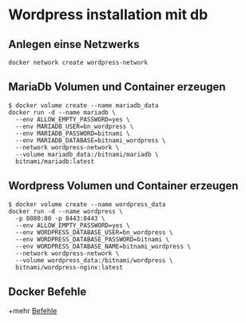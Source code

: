 # Wordpress installation mit db

## Anlegen einse Netzwerks
```
docker network create wordpress-network
```

## MariaDb Volumen und Container erzeugen

```
$ docker volume create --name mariadb_data
docker run -d --name mariadb \
  --env ALLOW_EMPTY_PASSWORD=yes \
  --env MARIADB_USER=bn_wordpress \
  --env MARIADB_PASSWORD=bitnami \
  --env MARIADB_DATABASE=bitnami_wordpress \
  --network wordpress-network \
  --volume mariadb_data:/bitnami/mariadb \
  bitnami/mariadb:latest

```

## Wordpress Volumen und Container erzeugen

```
$ docker volume create --name wordpress_data
docker run -d --name wordpress \
  -p 8080:80 -p 8443:8443 \
  --env ALLOW_EMPTY_PASSWORD=yes \
  --env WORDPRESS_DATABASE_USER=bn_wordpress \
  --env WORDPRESS_DATABASE_PASSWORD=bitnami \
  --env WORDPRESS_DATABASE_NAME=bitnami_wordpress \
  --network wordpress-network \
  --volume wordpress_data:/bitnami/wordpress \
  bitnami/wordpress-nginx:latest
```

## Docker Befehle

+mehr [Befehle](https://github.com/guggenbergerME/linux_codes/tree/main/Einrichten%20&%20Programme/docker/befehle#readme)

